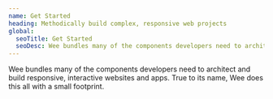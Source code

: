 ```yaml
---
name: Get Started
heading: Methodically build complex, responsive web projects
global:
  seoTitle: Get Started
  seoDesc: Wee bundles many of the components developers need to architect and build responsive, interactive websites and apps.
---
```


Wee bundles many of the components developers need to architect and build responsive, interactive websites and apps. True to its name, Wee does this all with a small footprint.